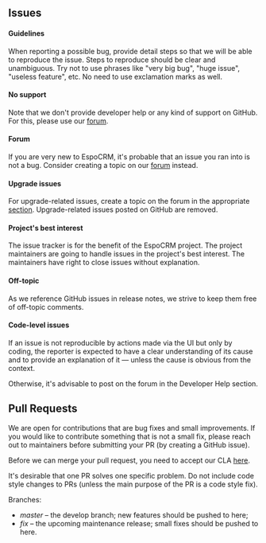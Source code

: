 ## Issues

#### Guidelines

When reporting a possible bug, provide detail steps so that we will be able
to reproduce the issue. Steps to reproduce should be clear and unambiguous. Try not to use phrases like "very big bug",
"huge issue", "useless feature", etc. No need to use exclamation marks as well.

#### No support

Note that we don't provide developer help or any kind of support on GitHub.
For this, please use our [forum](https://forum.espocrm.com).

#### Forum

If you are very new to EspoCRM, it's probable that an issue you ran into is not a bug.
Consider creating a topic on our [forum](https://forum.espocrm.com/forum/general) instead.

#### Upgrade issues

For upgrade-related issues, create a topic on the forum in the appropriate [section](https://forum.espocrm.com/forum/installation-and-upgrade-help). Upgrade-related issues posted on GitHub are removed.

#### Project's best interest

The issue tracker is for the benefit of the EspoCRM project. The project maintainers are going to handle issues in the project's best interest.
The maintainers have right to close issues without explanation.

#### Off-topic

As we reference GitHub issues in release notes, we strive to keep them free of off-topic comments.

#### Code-level issues

If an issue is not reproducible by actions made via the UI but only by coding, the reporter is expected to have a clear
understanding of its cause and to provide an explanation of it — unless the cause is obvious from the context.

Otherwise, it's advisable to post on the forum in the Developer Help section.

## Pull Requests

We are open for contributions that are bug fixes and small improvements. If you would like to contribute something that is not a small fix, please reach out to maintainers before submitting your PR (by creating a GitHub issue).

Before we can merge your pull request, you need to accept our CLA [here](https://github.com/espocrm/cla).

It's desirable that one PR solves one specific problem. Do not include code style changes to PRs
(unless the main purpose of the PR is a code style fix).

Branches:

* *master* – the develop branch; new features should be pushed to here;
* *fix* – the upcoming maintenance release; small fixes should be pushed to here.
